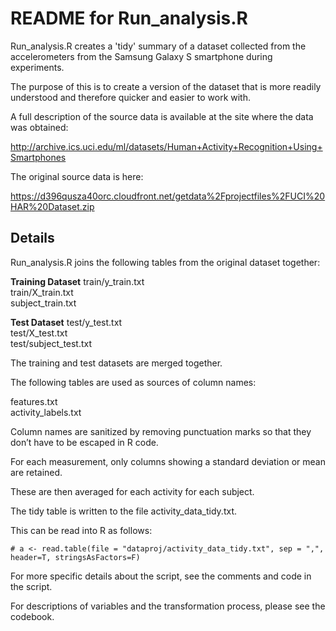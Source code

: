 # README for Run_analysis.R 

Run_analysis.R creates a 'tidy' summary of a dataset collected from the accelerometers from the Samsung Galaxy S smartphone during experiments.

The purpose of this is to create a version of the dataset that is more readily understood and therefore quicker and easier to work with.

A full description of the source data is available at the site where the data was obtained: 

http://archive.ics.uci.edu/ml/datasets/Human+Activity+Recognition+Using+Smartphones 

The original source data is here: 

https://d396qusza40orc.cloudfront.net/getdata%2Fprojectfiles%2FUCI%20HAR%20Dataset.zip 

## Details

Run_analysis.R joins the following tables from the original dataset together:

**Training Dataset**
train/y_train.txt  
train/X_train.txt  
subject_train.txt  

**Test Dataset**
test/y_test.txt  
test/X_test.txt  
test/subject_test.txt  

The training and test datasets are merged together.

The following tables are used as sources of column names:

features.txt  
activity_labels.txt  

Column names are sanitized by removing punctuation marks so that they don’t have to be escaped in R code.

For each measurement, only columns showing a standard deviation or mean are retained. 

These are then averaged for each activity for each subject.

The tidy table is written to the file activity_data_tidy.txt.

This can be read into R as follows:

```# a <- read.table(file = "dataproj/activity_data_tidy.txt", sep = ",", header=T, stringsAsFactors=F)```

For more specific details about the script, see the comments and code in the script.

For descriptions of variables and the transformation process, please see the codebook.